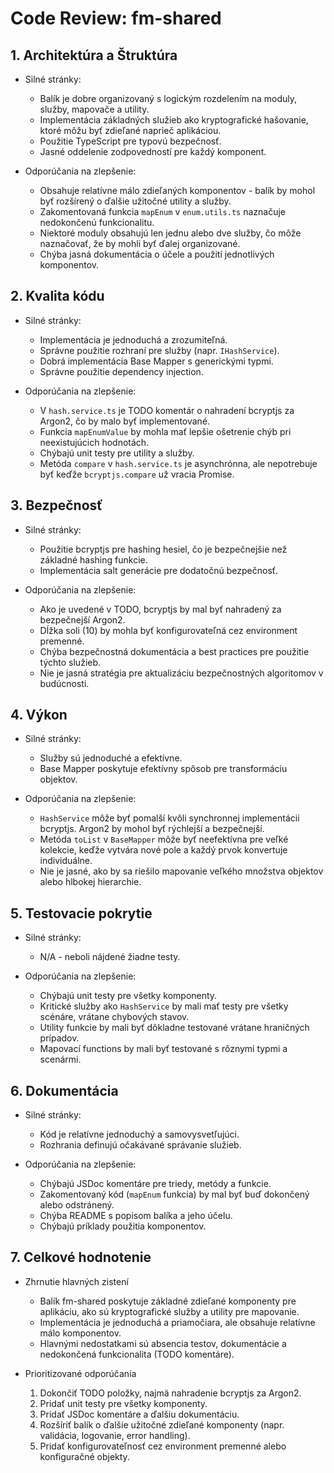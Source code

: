 # Code Review: fm-shared

## 1. Architektúra a Štruktúra
- Silné stránky:
  - Balík je dobre organizovaný s logickým rozdelením na moduly, služby, mapovače a utility.
  - Implementácia základných služieb ako kryptografické hašovanie, ktoré môžu byť zdieľané naprieč aplikáciou.
  - Použitie TypeScript pre typovú bezpečnosť.
  - Jasné oddelenie zodpovedností pre každý komponent.
  
- Odporúčania na zlepšenie:
  - Obsahuje relatívne málo zdieľaných komponentov - balík by mohol byť rozšírený o ďalšie užitočné utility a služby.
  - Zakomentovaná funkcia `mapEnum` v `enum.utils.ts` naznačuje nedokončenú funkcionalitu.
  - Niektoré moduly obsahujú len jednu alebo dve služby, čo môže naznačovať, že by mohli byť ďalej organizované.
  - Chýba jasná dokumentácia o účele a použití jednotlivých komponentov.

## 2. Kvalita kódu
- Silné stránky:
  - Implementácia je jednoduchá a zrozumiteľná.
  - Správne použitie rozhraní pre služby (napr. `IHashService`).
  - Dobrá implementácia Base Mapper s generickými typmi.
  - Správne použitie dependency injection.
  
- Odporúčania na zlepšenie:
  - V `hash.service.ts` je TODO komentár o nahradení bcryptjs za Argon2, čo by malo byť implementované.
  - Funkcia `mapEnumValue` by mohla mať lepšie ošetrenie chýb pri neexistujúcich hodnotách.
  - Chýbajú unit testy pre utility a služby.
  - Metóda `compare` v `hash.service.ts` je asynchrónna, ale nepotrebuje byť keďže `bcryptjs.compare` už vracia Promise.

## 3. Bezpečnosť
- Silné stránky:
  - Použitie bcryptjs pre hashing hesiel, čo je bezpečnejšie než základné hashing funkcie.
  - Implementácia salt generácie pre dodatočnú bezpečnosť.
  
- Odporúčania na zlepšenie:
  - Ako je uvedené v TODO, bcryptjs by mal byť nahradený za bezpečnejší Argon2.
  - Dĺžka soli (10) by mohla byť konfigurovateľná cez environment premenné.
  - Chýba bezpečnostná dokumentácia a best practices pre použitie týchto služieb.
  - Nie je jasná stratégia pre aktualizáciu bezpečnostných algoritomov v budúcnosti.

## 4. Výkon
- Silné stránky:
  - Služby sú jednoduché a efektívne.
  - Base Mapper poskytuje efektívny spôsob pre transformáciu objektov.
  
- Odporúčania na zlepšenie:
  - `HashService` môže byť pomalší kvôli synchronnej implementácii bcryptjs. Argon2 by mohol byť rýchlejší a bezpečnejší.
  - Metóda `toList` v `BaseMapper` môže byť neefektívna pre veľké kolekcie, keďže vytvára nové pole a každý prvok konvertuje individuálne.
  - Nie je jasné, ako by sa riešilo mapovanie veľkého množstva objektov alebo hlbokej hierarchie.

## 5. Testovacie pokrytie
- Silné stránky:
  - N/A - neboli nájdené žiadne testy.
  
- Odporúčania na zlepšenie:
  - Chýbajú unit testy pre všetky komponenty.
  - Kritické služby ako `HashService` by mali mať testy pre všetky scénáre, vrátane chybových stavov.
  - Utility funkcie by mali byť dôkladne testované vrátane hraničných prípadov.
  - Mapovací functions by mali byť testované s rôznymi typmi a scenármi.

## 6. Dokumentácia
- Silné stránky:
  - Kód je relatívne jednoduchý a samovysvetľujúci.
  - Rozhrania definujú očakávané správanie služieb.
  
- Odporúčania na zlepšenie:
  - Chýbajú JSDoc komentáre pre triedy, metódy a funkcie.
  - Zakomentovaný kód (`mapEnum` funkcia) by mal byť buď dokončený alebo odstránený.
  - Chýba README s popisom balíka a jeho účelu.
  - Chýbajú príklady použitia komponentov.

## 7. Celkové hodnotenie
- Zhrnutie hlavných zistení
  - Balík fm-shared poskytuje základné zdieľané komponenty pre aplikáciu, ako sú kryptografické služby a utility pre mapovanie.
  - Implementácia je jednoduchá a priamočiara, ale obsahuje relatívne málo komponentov.
  - Hlavnými nedostatkami sú absencia testov, dokumentácie a nedokončená funkcionalita (TODO komentáre).

- Prioritizované odporúčania
  1. Dokončiť TODO položky, najmä nahradenie bcryptjs za Argon2.
  2. Pridať unit testy pre všetky komponenty.
  3. Pridať JSDoc komentáre a ďalšiu dokumentáciu.
  4. Rozšíriť balík o ďalšie užitočné zdieľané komponenty (napr. validácia, logovanie, error handling).
  5. Pridať konfigurovateľnosť cez environment premenné alebo konfiguračné objekty.
